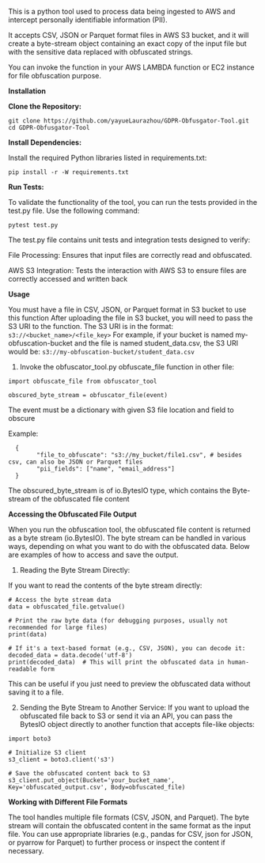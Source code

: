 This is a python tool used to process data being ingested to AWS and intercept personally identifiable information (PII). 

It accepts CSV, JSON or Parquet format files in AWS S3 bucket, and it will create a byte-stream object containing an exact copy of the input file but with the sensitive data replaced with obfuscated strings.

You can invoke the function in your AWS LAMBDA function or EC2 instance for file obfuscation purpose. 

****Installation****

**Clone the Repository:**

```
git clone https://github.com/yayueLaurazhou/GDPR-Obfusgator-Tool.git
cd GDPR-Obfusgator-Tool
```

**Install Dependencies:**

Install the required Python libraries listed in requirements.txt:

```pip install -r -W requirements.txt```

**Run Tests:**

To validate the functionality of the tool, you can run the tests provided in the test.py file. Use the following command:

```pytest test.py```

The test.py file contains unit tests and integration tests designed to verify:

File Processing: Ensures that input files are correctly read and obfuscated.

AWS S3 Integration: Tests the interaction with AWS S3 to ensure files are correctly accessed and written back

****Usage****

You must have a file in CSV, JSON, or Parquet format in S3 bucket to use this function 
After uploading the file in S3 bucket, you will need to pass the S3 URI to the function. The S3 URI is in the format:
```s3://<bucket_name>/<file_key>```
For example, if your bucket is named my-obfuscation-bucket and the file is named student_data.csv, the S3 URI would be:
```s3://my-obfuscation-bucket/student_data.csv```


1. Invoke the obfuscator_tool.py obfuscate_file function in other file:

```
import obfuscate_file from obfuscator_tool

obscured_byte_stream = obfuscator_file(event)
```

The event must be a dictionary with given S3 file location and field to obscure

Example:
```
  {
        "file_to_obfuscate": "s3://my_bucket/file1.csv", # besides csv, can also be JSON or Parquet files
        "pii_fields": ["name", "email_address"]
  }
```

The obscured_byte_stream is of io.BytesIO type, which contains the Byte-stream of the obfuscated file content

****Accessing the Obfuscated File Output****

When you run the obfuscation tool, the obfuscated file content is returned as a byte stream (io.BytesIO). The byte stream can be handled in various ways, depending on what you want to do with the obfuscated data. Below are examples of how to access and save the output.

1. Reading the Byte Stream Directly:

If you want to read the contents of the byte stream directly:

```
# Access the byte stream data
data = obfuscated_file.getvalue()

# Print the raw byte data (for debugging purposes, usually not recommended for large files)
print(data)

# If it's a text-based format (e.g., CSV, JSON), you can decode it:
decoded_data = data.decode('utf-8')
print(decoded_data)  # This will print the obfuscated data in human-readable form
```

This can be useful if you just need to preview the obfuscated data without saving it to a file.

2. Sending the Byte Stream to Another Service:
If you want to upload the obfuscated file back to S3 or send it via an API, you can pass the BytesIO object directly to another function that accepts file-like objects:

```
import boto3

# Initialize S3 client
s3_client = boto3.client('s3')

# Save the obfuscated content back to S3
s3_client.put_object(Bucket='your_bucket_name', Key='obfuscated_output.csv', Body=obfuscated_file)
```

****Working with Different File Formats****

The tool handles multiple file formats (CSV, JSON, and Parquet). The byte stream will contain the obfuscated content in the same format as the input file. You can use appropriate libraries (e.g., pandas for CSV, json for JSON, or pyarrow for Parquet) to further process or inspect the content if necessary.



